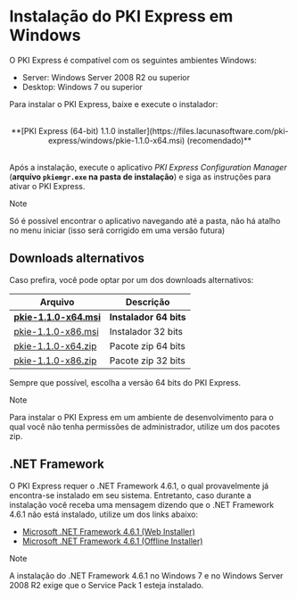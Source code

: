 ﻿# Instalação do PKI Express em Windows

O PKI Express é compatível com os seguintes ambientes Windows:

* Server: Windows Server 2008 R2 ou superior
* Desktop: Windows 7 ou superior

Para instalar o PKI Express, baixe e execute o instalador:

<br />
<center>
**[PKI Express (64-bit) 1.1.0 installer](https://files.lacunasoftware.com/pki-express/windows/pkie-1.1.0-x64.msi) (recomendado)**
</center>
<br />

Após a instalação, execute o aplicativo *PKI Express Configuration Manager* (**arquivo `pkiemgr.exe` na pasta de instalação**) e siga as instruções
para ativar o PKI Express.

> [!NOTE]
> Só é possível encontrar o aplicativo navegando até a pasta, não há atalho no menu iniciar (isso será corrigido em uma versão futura)

## Downloads alternativos

Caso prefira, você pode optar por um dos downloads alternativos:

Arquivo                                                                                           | Descrição
------------------------------------------------------------------------------------------------- | ------------------
**[pkie-1.1.0-x64.msi](https://files.lacunasoftware.com/pki-express/windows/pkie-1.1.0-x64.msi)** | **Instalador 64 bits**
[pkie-1.1.0-x86.msi](https://files.lacunasoftware.com/pki-express/windows/pkie-1.1.0-x86.msi)     | Instalador 32 bits
[pkie-1.1.0-x64.zip](https://files.lacunasoftware.com/pki-express/windows/pkie-1.1.0-x64.zip)     | Pacote zip 64 bits
[pkie-1.1.0-x86.zip](https://files.lacunasoftware.com/pki-express/windows/pkie-1.1.0-x86.zip)     | Pacote zip 32 bits

Sempre que possível, escolha a versão 64 bits do PKI Express.

> [!NOTE]
> Para instalar o PKI Express em um ambiente de desenvolvimento para o qual você não tenha permissões de administrador,
> utilize um dos pacotes zip.

## .NET Framework

O PKI Express requer o .NET Framework 4.6.1, o qual provavelmente já encontra-se instalado em seu sistema. Entretanto,
caso durante a instalação você receba uma mensagem dizendo que o .NET Framework 4.6.1 não está instalado, utilize
um dos links abaixo:

* [Microsoft .NET Framework 4.6.1 (Web Installer)](https://www.microsoft.com/en-us/download/details.aspx?id=49981)
* [Microsoft .NET Framework 4.6.1 (Offline Installer)](https://www.microsoft.com/en-us/download/details.aspx?id=49982)

> [!NOTE]
> A instalação do .NET Framework 4.6.1 no Windows 7 e no Windows Server 2008 R2 exige que o Service Pack 1
> esteja instalado.

